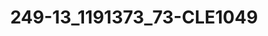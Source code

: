 ---
title: 249-13_1191373_73-CLE1049
image: 249-13_1191373_73-CLE1049.jpg
brand: sposo
layout: vestito
---